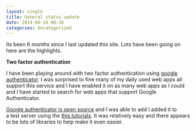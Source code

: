 ```yaml
---
layout: single
title: General status update
date: 2014-06-18 00:16
categories: Uncategorized
---
```

Its been 6 months since I last updated this site. Lots have been going on here are the highlights.

<strong>Two factor authentication </strong>

I have been playing around with two factor authentication using <a href="https://play.google.com/store/apps/details?id=com.google.android.apps.authenticator2">google authenticator</a>. I was surprised to fine many of my daily used web apps all support this service and I have enabled it on as many web apps as I could and I have started to search for web apps that support Google Authenticator.

<a href="https://code.google.com/p/google-authenticator/">Google authenticator is open source</a> and I was able to add I added it to a test server using the <a href="https://www.twilio.com/blog/2013/04/add-two-factor-authentication-to-your-website-with-google-authenticator-and-twilio-sms.html">this tutorials</a>. It was relatively easy and there appears to be lots of libraries to help make it even easier.

&nbsp;
